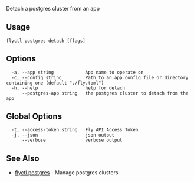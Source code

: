 Detach a postgres cluster from an app

## Usage
~~~
flyctl postgres detach [flags]
~~~

## Options

~~~
  -a, --app string            App name to operate on
  -c, --config string         Path to an app config file or directory containing one (default "./fly.toml")
  -h, --help                  help for detach
      --postgres-app string   the postgres cluster to detach from the app
~~~

## Global Options

~~~
  -t, --access-token string   Fly API Access Token
  -j, --json                  json output
      --verbose               verbose output
~~~

## See Also

* [flyctl postgres](/docs/flyctl/postgres/)	 - Manage postgres clusters

